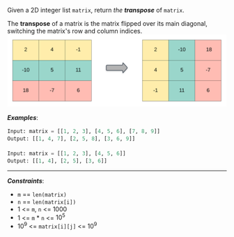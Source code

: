 Given a 2D integer list `matrix`, return _the **transpose**_ of `matrix`.

The **transpose** of a matrix is the matrix flipped over its main diagonal, switching the matrix's row and column indices.
![alt text](image.png)

**_Examples_**:
```python
Input: matrix = [[1, 2, 3], [4, 5, 6], [7, 8, 9]]
Output: [[1, 4, 7], [2, 5, 8], [3, 6, 9]]

Input: matrix = [[1, 2, 3], [4, 5, 6]]
Output: [[1, 4], [2, 5], [3, 6]]
```
---
**_Constraints_**:
- `m` == `len(matrix)`
- `n` == `len(matrix[i])`
- 1 <= `m`, `n` <= 1000
- 1 <= `m` * `n` <= $10^5$
- $10^9$ <= `matrix[i][j]` <= $10^9$